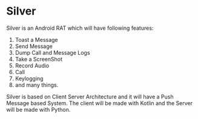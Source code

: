 # Silver

Silver is an Android RAT which will have following features:
 1) Toast a Message
 2) Send Message
 3) Dump Call and Message Logs
 4) Take a ScreenShot
 5) Record Audio
 6) Call
 7) Keylogging
 7) and many things.
 
 Silver is based on Client Server Architecture and it will have a Push Message based System. The client will be made with Kotlin and the Server will be made with Python.
